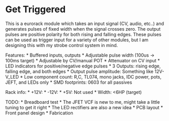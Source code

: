 # Get Triggered

This is a eurorack module which takes an input signal (CV, audio, etc..) and generates pulses of fixed width when the signal crosses zero.
The output pulses are positive polarity for both rising and falling edges.
These pulses can be used as trigger input for a variety of other modules, but I am designing this with my strobe control system in mind.

Features:
    * Buffered inputs, outputs
    * Adjustable pulse width (100us -> 100ms target)
    * Adjustable by CV/manual POT
    * Attenuator on CV input
    * LED indicators for positive/negative edge pulses
    * 3 Outputs: rising edge, falling edge, and both edges
    * Output pulse amplitude: Something like 12V-V_LED
    * Low component count: R,C, TL074, mono jacks, IDC power, pots, JEFT, and LEDs only
    * SMD footprints: 0603 for all passives

Rack info:
    * +12V: 
    * -12V:
    *  +5V: Not used
    * Width: <6HP (target)



TODO:
    * Breadboard test
        * The JFET VCF is new to me, might take a little tuning to get it right
        * The LED rectifiers are also a new idea
    * PCB layout
    * Front panel design
    * Fabrication
